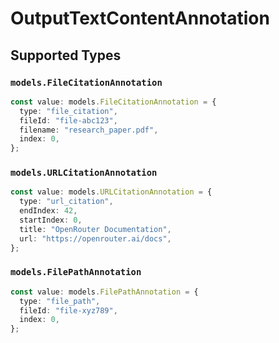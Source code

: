 # OutputTextContentAnnotation


## Supported Types

### `models.FileCitationAnnotation`

```typescript
const value: models.FileCitationAnnotation = {
  type: "file_citation",
  fileId: "file-abc123",
  filename: "research_paper.pdf",
  index: 0,
};
```

### `models.URLCitationAnnotation`

```typescript
const value: models.URLCitationAnnotation = {
  type: "url_citation",
  endIndex: 42,
  startIndex: 0,
  title: "OpenRouter Documentation",
  url: "https://openrouter.ai/docs",
};
```

### `models.FilePathAnnotation`

```typescript
const value: models.FilePathAnnotation = {
  type: "file_path",
  fileId: "file-xyz789",
  index: 0,
};
```

